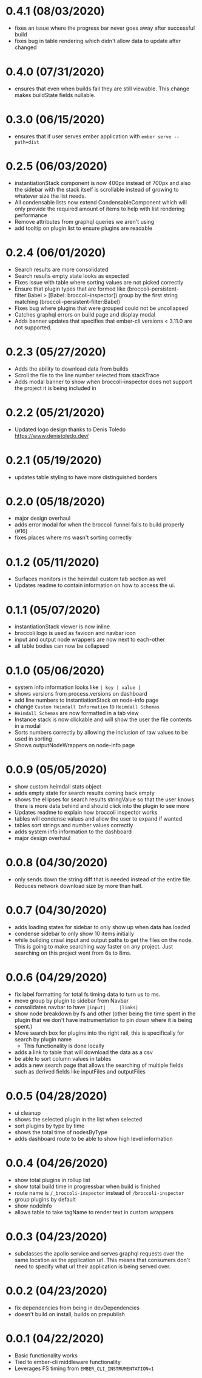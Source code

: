 # 0.4.1 (08/03/2020)

- fixes an issue where the progress bar never goes away after successful build
- fixes bug in table rendering which didn't allow data to update after changed

# 0.4.0 (07/31/2020)

- ensures that even when builds fail they are still viewable. This change makes buildState fields nullable.  

# 0.3.0 (06/15/2020)

- ensures that if user serves ember application with `ember serve --path=dist`

# 0.2.5 (06/03/2020)

- instantiationStack component is now 400px instead of 700px and also the sidebar with the stack itself is scrollable instead of growing to whatever size the list needs.
- All condensable lists now extend CondensableComponent which will only provide the required amount of items to help with list rendering performance
- Remove attributes from graphql queries we aren't using
- add tooltip on plugin list to ensure plugins are readable

# 0.2.4 (06/01/2020)

- Search results are more consolidated
- Search results empty state looks as expected
- Fixes issue with table where sorting values are not picked correctly
- Ensure that plugin types that are formed like (broccoli-persistent-filter:Babel > [Babel: broccoli-inspector]) group by the first string matching (broccoli-persistent-filter:Babel)
- Fixes bug where plugins that were grouped could not be uncollapsed
- Catches graphql errors on build page and display modal
- Adds banner updates that specifies that ember-cli versions < 3.11.0 are not supported.

# 0.2.3 (05/27/2020)

- Adds the ability to download data from builds
- Scroll the file to the line number selected from stackTrace
- Adds modal banner to show when broccoli-inspector does not support the project it is being included in

# 0.2.2 (05/21/2020)

- Updated logo design thanks to Denis Toledo https://www.denistoledo.dev/

# 0.2.1 (05/19/2020)

- updates table styling to have more distinguished borders

# 0.2.0 (05/18/2020)

- major design overhaul
- adds error modal for when the broccoli funnel fails to build properly (#16)
- fixes places where ms wasn't sorting correctly

# 0.1.2 (05/11/2020)

- Surfaces monitors in the heimdall custom tab section as well
- Updates readme to contain information on how to access the ui.

# 0.1.1 (05/07/2020)

- instantiationStack viewer is now inline
- broccoli logo is used as favicon and navbar icon
- input and output node wrappers are now next to each-other
- all table bodies can now be collapsed

# 0.1.0 (05/06/2020)

- system info information looks like `| key | value |`
- shows versions from process.versions on dashboard
- add line numbers to instantiationStack on node-info page
- change `Custom Heimdall Information` to `Heimdall Schemas`
- `Heimdall Schemas` are now formatted in a tab view
- Instance stack is now clickable and will show the user the file contents in a modal
- Sorts numbers correctly by allowing the inclusion of raw values to be used in sorting
- Shows outputNodeWrappers on node-info page

# 0.0.9 (05/05/2020)

- show custom heimdall stats object
- adds empty state for search results coming back empty
- shows the ellipses for search results stringValue so that the user knows there is more data behind and should click into the plugin to see more
- Updates readme to explain how broccoli inspector works
- tables will condense values and allow the user to expand if wanted
- tables sort strings and number values correctly
- adds system info information to the dashboard
- major design overhaul

# 0.0.8 (04/30/2020)

- only sends down the string diff that is needed instead of the entire file. Reduces network download size by more than half.

# 0.0.7 (04/30/2020)

- adds loading states for sidebar to only show up when data has loaded
- condense sidebar to only show 10 items initially
- while building crawl input and output paths to get the files on the node. This is going to make searching way faster on any project. Just searching on this project went from 6s to 8ms.

# 0.0.6 (04/29/2020)

- fix label formatting for total fs timing data to turn us to ms.
- move group by plugin to sidebar from Navbar
- consolidates navbar to have `|input|     |links|`
- show node breakdown by fs and other (other being the time spent in the plugin that we don't have instrumentation to pin down where it is being spent.)
- Move search box for plugins into the right rail, this is specifically for search by plugin name
  - This functionality is done locally
- adds a link to table that will download the data as a csv
- be able to sort column values in tables
- adds a new search page that allows the searching of multiple fields such as derived fields like inputFiles and outputFiles

# 0.0.5 (04/28/2020)

- ui cleanup
- shows the selected plugin in the list when selected
- sort plugins by type by time
- shows the total time of nodesByType
- adds dashboard route to be able to show high level information

# 0.0.4 (04/26/2020)

- show total plugins in rollup list
- show total build time in progressbar when build is finished
- route name is `/_broccoli-inspector` instead of `/broccoli-inspector`
- group plugins by default
- show nodeInfo
- allows table to take tagName to render text in custom wrappers

# 0.0.3 (04/23/2020)

- subclasses the apollo service and serves graphql requests over the same location as the application url. This means that consumers don't need to specify what url their application is being served over.

# 0.0.2 (04/23/2020)

- fix dependencies from being in devDependencies
- doesn't build on install, builds on prepublish

# 0.0.1 (04/22/2020)

- Basic functionality works
- Tied to ember-cli middleware functionality
- Leverages FS timing from `EMBER_CLI_INSTRUMENTATION=1`
